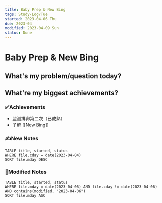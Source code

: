 ```yaml
---
title: Baby Prep & New Bing
tags: Study-Log/Tue
started: 2023-04-06 Thu
due: 2023-04
modified: 2023-04-09 Sun
status: Done
---
```

# Baby Prep & New Bing
## What's my problem/question today?
## What're my biggest achievements?
### ✅Achievements
- 监测排卵第二次（已成熟）
- 了解 [[New Bing]]
### ✍️New Notes

```dataview
TABLE title, started, status
WHERE file.cday = date(2023-04-04)
SORT file.mday DESC
```

### 📝Modified Notes

```dataview
TABLE title, started, status
WHERE file.mday = date(2023-04-06) AND file.cday != date(2023-04-06) AND contains(modified, "2023-04-06")
SORT file.mday ASC
```